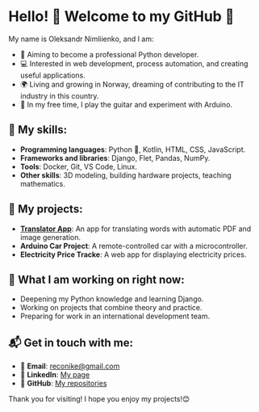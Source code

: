 
# Hello!  👋 Welcome to my GitHub 🌟

My name is Oleksandr Nimliienko, and I am:

- 🎯 Aiming to become a professional Python developer.
- 💻 Interested in web development, process automation, and creating useful applications.
- 🌍 Living and growing in Norway, dreaming of contributing to the IT industry in this country.
- 🎸 In my free time, I play the guitar and experiment with Arduino.

## 🔧 My skills:
- **Programming languages**: Python 🐍, Kotlin, HTML, CSS, JavaScript.
- **Frameworks and libraries**: Django, Flet, Pandas, NumPy.
- **Tools**: Docker, Git, VS Code, Linux.
- **Other skills**: 3D modeling, building hardware projects, teaching mathematics.

## 📂 My projects:
- **[Translator App](https://github.com/RecoNike/PDF_Vocabulary_Maker)**: An app for translating words with automatic PDF and image generation.
- **Arduino Car Project**: A remote-controlled car with a microcontroller.
- **Electricity Price Tracke**: A web app for displaying electricity prices.

## 🚀 What I am working on right now:
- Deepening my Python knowledge and learning Django.
- Working on projects that combine theory and practice.
- Preparing for work in an international development team.

## 📬 Get in touch with me:
- 📧 **Email**: reconike@gmail.com
- 💼 **LinkedIn**: [My page](https://www.linkedin.com/in/%E2%9A%A1olexandr-nimliienko%E2%9A%A1-bb1b88257/)
- 🌟 **GitHub**: [My repositories](https://github.com/RecoNike?tab=repositories)

Thank you for visiting! I hope you enjoy my projects!😊
